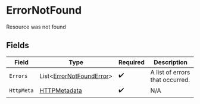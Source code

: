 # ErrorNotFound

Resource was not found


## Fields

| Field                                                                     | Type                                                                      | Required                                                                  | Description                                                               |
| ------------------------------------------------------------------------- | ------------------------------------------------------------------------- | ------------------------------------------------------------------------- | ------------------------------------------------------------------------- |
| `Errors`                                                                  | List<[ErrorNotFoundError](../../Models/Components/ErrorNotFoundError.md)> | :heavy_check_mark:                                                        | A list of errors that occurred.                                           |
| `HttpMeta`                                                                | [HTTPMetadata](../../Models/Components/HTTPMetadata.md)                   | :heavy_check_mark:                                                        | N/A                                                                       |